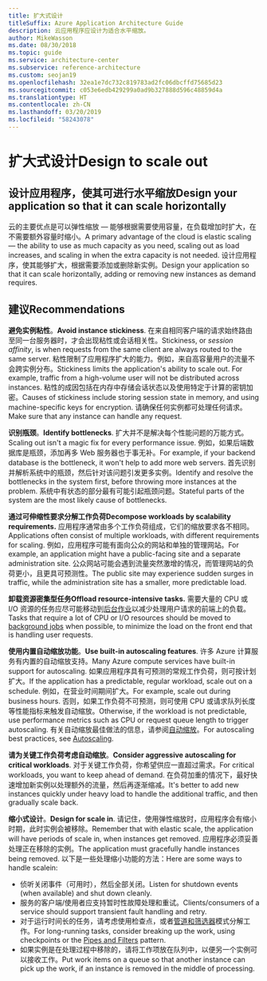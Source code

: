 ```yaml
---
title: 扩大式设计
titleSuffix: Azure Application Architecture Guide
description: 云应用程序应设计为适合水平缩放。
author: MikeWasson
ms.date: 08/30/2018
ms.topic: guide
ms.service: architecture-center
ms.subservice: reference-architecture
ms.custom: seojan19
ms.openlocfilehash: 32ea1e7dc732c819783ad2fc06dbcffd75685d23
ms.sourcegitcommit: c053e6edb429299a0ad9b327888d596c48859d4a
ms.translationtype: HT
ms.contentlocale: zh-CN
ms.lasthandoff: 03/20/2019
ms.locfileid: "58243078"
---
```

# <a name="design-to-scale-out"></a><span data-ttu-id="df7df-103">扩大式设计</span><span class="sxs-lookup"><span data-stu-id="df7df-103">Design to scale out</span></span>

## <a name="design-your-application-so-that-it-can-scale-horizontally"></a><span data-ttu-id="df7df-104">设计应用程序，使其可进行水平缩放</span><span class="sxs-lookup"><span data-stu-id="df7df-104">Design your application so that it can scale horizontally</span></span>

<span data-ttu-id="df7df-105">云的主要优点是可以弹性缩放 &mdash; 能够根据需要使用容量，在负载增加时扩大，在不需要额外容量时缩小。</span><span class="sxs-lookup"><span data-stu-id="df7df-105">A primary advantage of the cloud is elastic scaling &mdash; the ability to use as much capacity as you need, scaling out as load increases, and scaling in when the extra capacity is not needed.</span></span> <span data-ttu-id="df7df-106">设计应用程序，使其能够扩大，根据需要添加或删除新实例。</span><span class="sxs-lookup"><span data-stu-id="df7df-106">Design your application so that it can scale horizontally, adding or removing new instances as demand requires.</span></span>

## <a name="recommendations"></a><span data-ttu-id="df7df-107">建议</span><span class="sxs-lookup"><span data-stu-id="df7df-107">Recommendations</span></span>

<span data-ttu-id="df7df-108">**避免实例粘性**。</span><span class="sxs-lookup"><span data-stu-id="df7df-108">**Avoid instance stickiness**.</span></span> <span data-ttu-id="df7df-109">在来自相同客户端的请求始终路由至同一台服务器时，才会出现粘性或会话相关性。</span><span class="sxs-lookup"><span data-stu-id="df7df-109">Stickiness, or *session affinity*, is when requests from the same client are always routed to the same server.</span></span> <span data-ttu-id="df7df-110">粘性限制了应用程序扩大的能力。例如，来自高容量用户的流量不会跨实例分布。</span><span class="sxs-lookup"><span data-stu-id="df7df-110">Stickiness limits the application's ability to scale out. For example, traffic from a high-volume user will not be distributed across instances.</span></span> <span data-ttu-id="df7df-111">粘性的成因包括在内存中存储会话状态以及使用特定于计算的密钥加密。</span><span class="sxs-lookup"><span data-stu-id="df7df-111">Causes of stickiness include storing session state in memory, and using machine-specific keys for encryption.</span></span> <span data-ttu-id="df7df-112">请确保任何实例都可处理任何请求。</span><span class="sxs-lookup"><span data-stu-id="df7df-112">Make sure that any instance can handle any request.</span></span>

<span data-ttu-id="df7df-113">**识别瓶颈**。</span><span class="sxs-lookup"><span data-stu-id="df7df-113">**Identify bottlenecks**.</span></span> <span data-ttu-id="df7df-114">扩大并不是解决每个性能问题的万能方式。</span><span class="sxs-lookup"><span data-stu-id="df7df-114">Scaling out isn't a magic fix for every performance issue.</span></span> <span data-ttu-id="df7df-115">例如，如果后端数据库是瓶颈，添加再多 Web 服务器也于事无补。</span><span class="sxs-lookup"><span data-stu-id="df7df-115">For example, if your backend database is the bottleneck, it won't help to add more web servers.</span></span> <span data-ttu-id="df7df-116">首先识别并解析系统中的瓶颈，然后针对该问题引发更多实例。</span><span class="sxs-lookup"><span data-stu-id="df7df-116">Identify and resolve the bottlenecks in the system first, before throwing more instances at the problem.</span></span> <span data-ttu-id="df7df-117">系统中有状态的部分最有可能引起瓶颈问题。</span><span class="sxs-lookup"><span data-stu-id="df7df-117">Stateful parts of the system are the most likely cause of bottlenecks.</span></span>

<span data-ttu-id="df7df-118">**通过可伸缩性要求分解工作负荷**</span><span class="sxs-lookup"><span data-stu-id="df7df-118">**Decompose workloads by scalability requirements.**</span></span>  <span data-ttu-id="df7df-119">应用程序通常由多个工作负荷组成，它们的缩放要求各不相同。</span><span class="sxs-lookup"><span data-stu-id="df7df-119">Applications often consist of multiple workloads, with different requirements for scaling.</span></span> <span data-ttu-id="df7df-120">例如，应用程序可能有面向公众的网站和单独的管理网站。</span><span class="sxs-lookup"><span data-stu-id="df7df-120">For example, an application might have a public-facing site and a separate administration site.</span></span> <span data-ttu-id="df7df-121">公众网站可能会遇到流量突然激增的情况，而管理网站的负荷更小，且更具可预测性。</span><span class="sxs-lookup"><span data-stu-id="df7df-121">The public site may experience sudden surges in traffic, while the administration site has a smaller, more predictable load.</span></span>

<span data-ttu-id="df7df-122">**卸载资源密集型任务**</span><span class="sxs-lookup"><span data-stu-id="df7df-122">**Offload resource-intensive tasks.**</span></span> <span data-ttu-id="df7df-123">需要大量的 CPU 或 I/O 资源的任务应尽可能移动到[后台作业][background-jobs]以减少处理用户请求的前端上的负载。</span><span class="sxs-lookup"><span data-stu-id="df7df-123">Tasks that require a lot of CPU or I/O resources should be moved to [background jobs][background-jobs] when possible, to minimize the load on the front end that is handling user requests.</span></span>

<span data-ttu-id="df7df-124">**使用内置自动缩放功能**。</span><span class="sxs-lookup"><span data-stu-id="df7df-124">**Use built-in autoscaling features**.</span></span> <span data-ttu-id="df7df-125">许多 Azure 计算服务有内置的自动缩放支持。</span><span class="sxs-lookup"><span data-stu-id="df7df-125">Many Azure compute services have built-in support for autoscaling.</span></span> <span data-ttu-id="df7df-126">如果应用程序具有可预测的常规工作负荷，则可按计划扩大。</span><span class="sxs-lookup"><span data-stu-id="df7df-126">If the application has a predictable, regular workload, scale out on a schedule.</span></span> <span data-ttu-id="df7df-127">例如，在营业时间期间扩大。</span><span class="sxs-lookup"><span data-stu-id="df7df-127">For example, scale out during business hours.</span></span> <span data-ttu-id="df7df-128">否则，如果工作负荷不可预测，则可使用 CPU 或请求队列长度等性能指标来触发自动缩放。</span><span class="sxs-lookup"><span data-stu-id="df7df-128">Otherwise, if the workload is not predictable, use performance metrics such as CPU or request queue length to trigger autoscaling.</span></span> <span data-ttu-id="df7df-129">有关自动缩放最佳做法的信息，请参阅[自动缩放][autoscaling]。</span><span class="sxs-lookup"><span data-stu-id="df7df-129">For autoscaling best practices, see [Autoscaling][autoscaling].</span></span>

<span data-ttu-id="df7df-130">**请为关键工作负荷考虑自动缩放**。</span><span class="sxs-lookup"><span data-stu-id="df7df-130">**Consider aggressive autoscaling for critical workloads**.</span></span> <span data-ttu-id="df7df-131">对于关键工作负荷，你希望供应一直超过需求。</span><span class="sxs-lookup"><span data-stu-id="df7df-131">For critical workloads, you want to keep ahead of demand.</span></span> <span data-ttu-id="df7df-132">在负荷加重的情况下，最好快速增加新实例以处理额外的流量，然后再逐渐缩减。</span><span class="sxs-lookup"><span data-stu-id="df7df-132">It's better to add new instances quickly under heavy load to handle the additional traffic, and then gradually scale back.</span></span>

<span data-ttu-id="df7df-133">**缩小式设计**。</span><span class="sxs-lookup"><span data-stu-id="df7df-133">**Design for scale in**.</span></span>  <span data-ttu-id="df7df-134">请记住，使用弹性缩放时，应用程序会有缩小时期，此时实例会被移除。</span><span class="sxs-lookup"><span data-stu-id="df7df-134">Remember that with elastic scale, the application will have periods of scale in, when instances get removed.</span></span> <span data-ttu-id="df7df-135">应用程序必须妥善处理正在移除的实例。</span><span class="sxs-lookup"><span data-stu-id="df7df-135">The application must gracefully handle instances being removed.</span></span> <span data-ttu-id="df7df-136">以下是一些处理缩小功能的方法：</span><span class="sxs-lookup"><span data-stu-id="df7df-136">Here are some ways to handle scalein:</span></span>

- <span data-ttu-id="df7df-137">侦听关闭事件（可用时），然后全部关闭。</span><span class="sxs-lookup"><span data-stu-id="df7df-137">Listen for shutdown events (when available) and shut down cleanly.</span></span>
- <span data-ttu-id="df7df-138">服务的客户端/使用者应支持暂时性故障处理和重试。</span><span class="sxs-lookup"><span data-stu-id="df7df-138">Clients/consumers of a service should support transient fault handling and retry.</span></span>
- <span data-ttu-id="df7df-139">对于运行时间长的任务，请考虑使用检查点，或者[管道和筛选器][pipes-filters-pattern]模式分解工作。</span><span class="sxs-lookup"><span data-stu-id="df7df-139">For long-running tasks, consider breaking up the work, using checkpoints or the [Pipes and Filters][pipes-filters-pattern] pattern.</span></span>
- <span data-ttu-id="df7df-140">如果实例是在处理过程中移除的，请将工作项放在队列中，以便另一个实例可以接收工作。</span><span class="sxs-lookup"><span data-stu-id="df7df-140">Put work items on a queue so that another instance can pick up the work, if an instance is removed in the middle of processing.</span></span>

<!-- links -->

[autoscaling]: ../../best-practices/auto-scaling.md
[background-jobs]: ../../best-practices/background-jobs.md
[pipes-filters-pattern]: ../../patterns/pipes-and-filters.md
